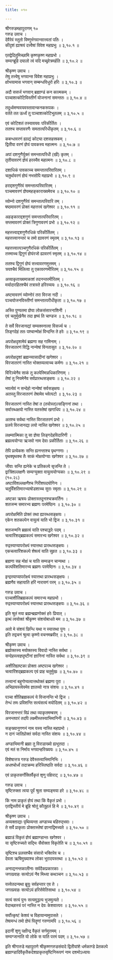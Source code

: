 ```yaml
---
title: ०१०

---
```

श्रीगरुडमहापुराणम् १०  
गरुड उवाच ।  
देवैरेवं स्तुतो विष्णुर्भगवान्सात्त्वतां पतिः ।  
कीदृशं ह्याश्रयं दत्त्वैषां विवेश महाप्रभुः ॥ ३,१०.१ ॥  
  
एतद्वेदितुमिच्छामि कृष्णकृष्ण महाप्रभो ।  
सम्यग्ब्रूहि दयालो त्वं यदि मच्छ्रोत्रमर्हति ॥ ३,१०.२ ॥  
  
श्रीकृष्ण उवाच ।  
तेषु तत्त्वेषु भगवान्स विवेश महाप्रभुः ।  
क्षोभयामास भगवान् सम्बन्धविधुरो हरिः ॥ ३,१०.३ ॥  
  
अदौ ससर्ज भगवान् ब्रह्माण्डं कन कात्मकम् ।  
पञ्चाशत्कोटिविस्तीर्णं योजनानां समन्ततः ॥ ३,१०.४ ॥  
  
तदूर्ध्वमण्ववयवस्तावान्कनकरूपकः ।  
वर्तते तत ऊर्ध्वं तु पञ्चाशत्कोटिभूतलम् ॥ ३,१०.५ ॥  
  
एवं कोटिशतं तस्यावयवः परिकीर्तितः ।  
ततश्च सप्तावरणैः समतात्परिधीकृतम् ॥ ३,१०.६ ॥  
  
कबन्धावरणं ह्याद्यं कोट्या दशसहस्रकम् ।  
द्वितीया वरणं ज्ञेयं पावकस्य महात्मनः ॥ ३,१०.७ ॥  
  
अपां दशगुणैर्युक्तं समन्तात्परिधी (खी) कृतम् ।  
तृतीयावरणं ज्ञेयं हरस्यैव महात्मनः ॥ ३,१०.८ ॥  
  
दशाधिकं पावकाच्च समन्तात्परिवारितम् ।  
चतुर्थावरणं ज्ञेयं नभसोपि महाप्रभो ॥ ३,१०.९ ॥  
  
हराद्दशगुणैरेवं समन्तात्परिवारितम् ।  
पञ्चमावरणं ज्ञेयमहङ्काराख्यमेवच ॥ ३,१०.१० ॥  
  
व्योम्नो दशगुणैरेवं समन्तात्परिवारि तम् ।  
षष्ठमावरणं प्रोक्तं महत्तत्त्वं खगेश्वर ॥ ३,१०.११ ॥  
  
अहङ्काराद्दशगुणं समन्तात्परिवारितम् ।  
सप्तमावरणं प्रोक्तं त्रिगुणावरणं प्रभो ॥ ३,१०.१२ ॥  
  
महत्तत्त्वाद्दशगुणैरधिकं परिकीर्तितम् ।  
महत्तत्त्वानन्तरं च तमो ह्यावरणं स्मृतम् ॥ ३,१०.१३ ॥  
  
महत्तत्त्वात्पञ्चगुणैरधिकं परिकीर्तितम् ।  
तस्माच्च द्विगुणं ज्ञेयंरजो ह्यावरणं स्मृतम् ॥ ३,१०.१४ ॥  
  
ततश्च द्विगुणं ज्ञेयं सत्त्वावरणमुत्तमम् ।  
त्रयश्चैवं मिलित्वा तु एकावरणमीरितम् ॥ ३,१०.१५ ॥  
  
अव्याकृताख्यमाकाशं तदनन्तरमीरितम् ।  
मर्यादारहितश्चैवं तत्रास्ते हरिरव्ययः ॥ ३,१०.१६ ॥  
  
अष्टमावरणं व्योम्नोरं तरा विरजा नदी ।  
पञ्चयोजनविस्तीर्णा समन्तात्परीधीकृता ॥ ३,१०.१७ ॥  
  
अस्ति पुण्यतमा ज्ञेया लोकसंसारनाशिनी ।  
एवं चतुर्मुखेनैव तदा हृष्यं ति चाण्डज ॥ ३,१०.१८ ॥  
  
ते सर्वे विरजानद्यां सम्यक्स्नात्वा विसर्ज्य च ।  
लिङ्गदेहं ततः पश्चान्मोक्षं विन्दन्ति ते हरेः ॥ ३,१०.१९ ॥  
  
अपरोक्षदृशामेवं ब्रह्मणा सह गामिनाम् ।  
विरजातरणं विद्धि नान्येषां विनतासुत ॥ ३,१०.२० ॥  
  
अपरोक्षदृशां ब्रह्मन्व्यासादीनां खगेश्वर ।  
विरजातरणं नास्ति भोक्तव्यत्वाच्च कर्मणः ॥ ३,१०.२१ ॥  
  
विरिञ्चेनैव साकं तु कल्पेस्मिन्नधिकारिणाम् ।  
तेषां तु नियमेनैव सर्वप्रारब्धसङ्क्षयः ॥ ३,१०.२२ ॥  
  
भवत्येवं न सन्देहो नान्येषां सर्वसङ्क्षयः ।  
अतस्तु विरजातरणं तेषामेव भवेत्पटो ॥ ३,१०.२३ ॥  
  
विरजातरणं नास्ति तेषां त (तयोस्त)त्सङ्गिनां तथा ।  
सर्वारब्धक्षयो नास्ति यतस्तेषां खगाधिप ॥ ३,१०.२४ ॥  
  
अतश्च सर्वथा नास्ति विरजातरणं प्रभो ।  
प्रलये विरजानद्या लयो नास्ति खगेश्वर ॥ ३,१०.२५ ॥  
  
लक्ष्म्यात्मिका तु सा ज्ञेया लिङ्गदेहविदारिणी ।  
ब्रह्मत्वयोग्या ऋजवो नाम देवाः प्रकीर्तिताः ॥ ३,१०.२६ ॥  
  
तेपि प्रत्येकशः सन्ति ह्यनन्ताश्च पृथग्गणाः ।  
पृथक्पृथक्च तैः साकं मोक्षयोग्याः खगेश्वर ॥ ३,१०.२७ ॥  
  
जीवाः सन्ति ह्यनेके च प्रतिकल्पे सृजन्ति ते ।  
द्वात्रिंशल्लक्षणैः सम्यग्युक्ता वायुत्वयोग्यकाः ॥ ३,१०.२९ ॥  
(१०.२८)  
अष्टाविंशल्लक्षणैश्च गिरीशपदयोगिनः ।  
चतुर्विंशतिमारभ्याषोडशाच्च सुराः स्मृताः ॥ ३,१०.२९ ॥  
  
अष्टका ऋषयः प्रोक्तास्तदूनाश्चक्रवर्तिनः ।  
शतजन्म समारभ्य ब्रह्मणः परमेष्ठिनः ॥ ३,१०.३० ॥  
  
अपरोक्षमिति प्रोक्तं तथा ह्यारब्धसङ्क्षयः ।  
एकेन शतकल्पेन वायुत्वं याति भो द्विज ॥ ३,१०.३१ ॥  
  
शतजन्मनि ब्रह्मत्वं याति पश्चाद्धरेः पदम् ।  
चत्वारिंशद्ब्रह्मकल्पं समारभ्य खगेश्वर ॥ ३,१०.३२ ॥  
  
रुद्रस्याप्यापरोक्ष्यं स्यात्तथा प्रारब्धसङ्क्षयः ।  
एकचत्वारिंशकल्पे शेषत्वं याति सुव्रत ॥ ३,१०.३३ ॥  
  
ब्रह्मणा सह मोक्षं च याति सम्यङ्न चान्यथा ।  
कल्पविंशतिमारभ्य ब्रह्मणः परमेष्ठिनः ॥ ३,१०.३४ ॥  
  
इन्द्रस्याप्यापरोक्ष्यं स्यात्तथा प्रारब्धसङ्क्षयः ।  
ब्रह्मणैव सहायाति हरिं नारायणं परम् ॥ ३,१०.३५ ॥  
  
गरुड उवाच ।  
पञ्चाशीतिब्रह्मकल्पं समारभ्य महाप्रभो ।  
रुद्रस्याप्यापरोक्ष्यं स्यात्तथा प्रारब्धसङ्क्षयः ॥ ३,१०.३६ ॥  
  
इति श्रुतं मया ब्रह्मन्ब्रह्मणोक्तं हरेः प्रियात् ।  
इत्थं त्वयोक्तं श्रीकृष्ण संशयोबाधते मम ॥ ३,१०.३७ ॥  
  
अतो मे संशयं छिन्धि यथा न स्यात्तथा पुनः ।  
इति तद्वचनं श्रुत्वा कृष्णो वचनमब्रवीत् ॥ ३,१०.३८ ॥  
  
श्रीकृष्ण उवाच ।  
ब्रह्मोक्तस्य मयोक्तस्य विवादो नास्ति सर्वथा ।  
सन्देहस्त्वज्ञदृष्टीनां ज्ञानिनां नास्ति सर्वथा ॥ ३,१०.३९ ॥  
  
अशीतिह्यष्टका प्रोक्ता अष्टपञ्च खगेश्वर ।  
चत्वारिंशद्ब्रह्मकल्प एवं प्राह चतुर्मुखः ॥ ३,१०.४० ॥  
  
तत्त्वानां बहुगोप्यत्वात्तथोक्तं ब्रह्मणा पुरा ।  
अभिप्रायस्त्वेवमेव ज्ञातव्यो नात्र संशयः ॥ ३,१०.४१ ॥  
  
पञ्चा शीतिब्रह्मकल्पं ये विजानन्ति भो द्विज ।  
तेन्धं तमः प्रविशन्ति सत्यंसत्यं मयोदितम् ॥ ३,१०.४२ ॥  
  
विरजानन्तरं विप्रं तथा व्याकृतमम्बरम् ।  
अनन्तपारं तदपि लक्ष्मीस्तस्याभिमानिनी ॥ ३,१०.४३ ॥  
  
सङ्ख्यानुगणनं नाम यस्य नास्ति महाप्रभो ।  
न दानं जातिप्रोक्तं सर्वदा नास्ति संशयः ॥ ३,१०.४४ ॥  
  
अण्डाभिमानी ब्रह्मा तु विराडाख्यो ह्यभूत्तदा ।  
एवं मतं स निर्माय भगवान्हरिख्ययः ॥ ३,१०.४५ ॥  
  
विशेषात्तत्र गरुड देवैस्तत्त्वाभिमानिभिः ।  
अधश्चोर्ध्वं तदाक्रम्य हरिस्तिष्ठति सर्वदा ॥ ३,१०.४६ ॥  
  
एवं प्राकृतसर्गोक्तिर्वैकृतं शृणु पक्षिराट् ॥ ३,१०.४७ ॥  
  
गरुड उवाच ।  
सृष्टिरुक्ता त्वया पूर्वं श्रुता सम्यङ्मया हरे ॥ ३,१०.४८ ॥  
  
किं नाम प्राकृतं ज्ञेयं तथा किं वैकृतं प्रभो ।  
एतद्विस्तीर्य मे ब्रूहि श्रोतुं कौतूहलं हि मे ॥ ३,१०.४९ ॥  
  
श्रीकृष्ण उवाच ।  
अव्यक्ताद्याः पृथिव्यन्ता अण्डाच्च बहिरुद्भवाः ।  
ते सर्वे प्राकृताः प्रोक्तास्तेषां ज्ञानाद्विमच्यते ॥ ३,१०.५० ॥  
  
ब्रह्माडं विकृतं ज्ञेयं ब्रह्माण्डान्तः खगेश्वर ।  
या सृष्टिरुच्यते सद्भिः सैवोक्ता विकृतेति च ॥ ३,१०.५१ ॥  
  
सृष्टिश्च प्रलयश्चैव संसारो भक्तिरेव च ।  
देवता ऋषिमुख्याश्च लोका भूरादयस्तथा ॥ ३,१०.५२ ॥  
  
अनाद्यनन्तकालीनाः सर्वदैकप्रकारकाः ।  
जगत्प्रवाहः सत्योऽयं नैव मिथ्या कथञ्चन ॥ ३,१०.५३ ॥  
  
यत्त्वेतदन्यथा ब्रूयुः सर्वहन्तार एव ते ।  
जगत्प्रवाहः सत्योऽयं हरिसेवेतिसाथा ॥ ३,१०.५४ ॥  
  
सत्यं सत्यं पुनः सत्यमुद्धत्य भुजमुत्यते ।  
वेदाच्छास्त्रं परं नास्ति न देवः केशवात्परः ॥ ३,१०.५५ ॥  
  
सर्वोत्कृष्टं केशवं च विहायान्यमुपासते ।  
तेषामन्धं तमो ज्ञेयं पितॄणां गरुणामपि ॥ ३,१०.५६ ॥  
  
इदानीं शृणु पक्षीन्द्र वैकृतं सर्गमुत्तमम् ।  
सम्यग्जानाति यो लोके स याति परमं पदम् ॥ ३,१०.५७ ॥  
  
इति श्रीगारुडे महापुराणे श्रीकृष्णगरुडसंवादे द्वितीयांशे धर्मकाण्डे प्रेतकल्पे ब्रह्माण्डादिवैकृतैकदेशप्राकृतसृष्टिनिरूपणं नाम दशमोऽध्यायः